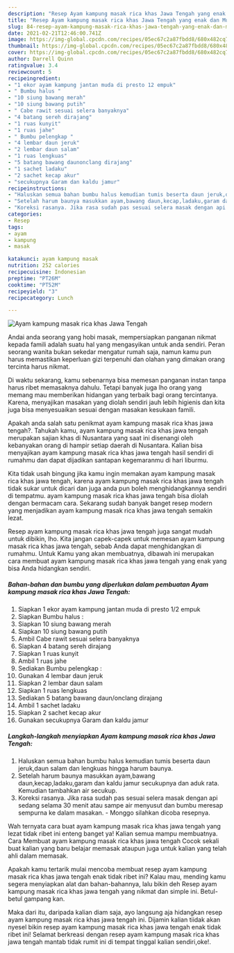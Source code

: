 ```yaml
---
description: "Resep Ayam kampung masak rica khas Jawa Tengah yang enak dan Mudah Dibuat"
title: "Resep Ayam kampung masak rica khas Jawa Tengah yang enak dan Mudah Dibuat"
slug: 84-resep-ayam-kampung-masak-rica-khas-jawa-tengah-yang-enak-dan-mudah-dibuat
date: 2021-02-21T12:46:00.741Z
image: https://img-global.cpcdn.com/recipes/05ec67c2a87fbdd8/680x482cq70/ayam-kampung-masak-rica-khas-jawa-tengah-foto-resep-utama.jpg
thumbnail: https://img-global.cpcdn.com/recipes/05ec67c2a87fbdd8/680x482cq70/ayam-kampung-masak-rica-khas-jawa-tengah-foto-resep-utama.jpg
cover: https://img-global.cpcdn.com/recipes/05ec67c2a87fbdd8/680x482cq70/ayam-kampung-masak-rica-khas-jawa-tengah-foto-resep-utama.jpg
author: Darrell Quinn
ratingvalue: 3.4
reviewcount: 5
recipeingredient:
- "1 ekor ayam kampung jantan muda di presto 12 empuk"
- " Bumbu halus "
- "10 siung bawang merah"
- "10 siung bawang putih"
- " Cabe rawit sesuai selera banyaknya"
- "4 batang sereh dirajang"
- "1 ruas kunyit"
- "1 ruas jahe"
- " Bumbu pelengkap "
- "4 lembar daun jeruk"
- "2 lembar daun salam"
- "1 ruas lengkuas"
- "5 batang bawang daunonclang dirajang"
- "1 sachet ladaku"
- "2 sachet kecap akur"
- "secukupnya Garam dan kaldu jamur"
recipeinstructions:
- "Haluskan semua bahan bumbu halus kemudian tumis beserta daun jeruk,daun salam dan lengkuas hingga harum baunya."
- "Setelah harum baunya masukkan ayam,bawang daun,kecap,ladaku,garam dan kaldu jamur secukupnya dan aduk rata. Kemudian tambahkan air secukup."
- "Koreksi rasanya. Jika rasa sudah pas sesuai selera masak dengan api sedang selama 30 menit atau sampe air menyusut dan bumbu meresap sempurna ke dalam masakan. Monggo silahkan dicoba resepnya."
categories:
- Resep
tags:
- ayam
- kampung
- masak

katakunci: ayam kampung masak 
nutrition: 252 calories
recipecuisine: Indonesian
preptime: "PT26M"
cooktime: "PT52M"
recipeyield: "3"
recipecategory: Lunch

---
```



![Ayam kampung masak rica khas Jawa Tengah](https://img-global.cpcdn.com/recipes/05ec67c2a87fbdd8/680x482cq70/ayam-kampung-masak-rica-khas-jawa-tengah-foto-resep-utama.jpg)

Andai anda seorang yang hobi masak, mempersiapkan panganan nikmat kepada famili adalah suatu hal yang mengasyikan untuk anda sendiri. Peran seorang  wanita bukan sekedar mengatur rumah saja, namun kamu pun harus memastikan keperluan gizi terpenuhi dan olahan yang dimakan orang tercinta harus nikmat.

Di waktu  sekarang, kamu sebenarnya bisa memesan panganan instan tanpa harus ribet memasaknya dahulu. Tetapi banyak juga lho orang yang memang mau memberikan hidangan yang terbaik bagi orang tercintanya. Karena, menyajikan masakan yang diolah sendiri jauh lebih higienis dan kita juga bisa menyesuaikan sesuai dengan masakan kesukaan famili. 



Apakah anda salah satu penikmat ayam kampung masak rica khas jawa tengah?. Tahukah kamu, ayam kampung masak rica khas jawa tengah merupakan sajian khas di Nusantara yang saat ini disenangi oleh kebanyakan orang di hampir setiap daerah di Nusantara. Kalian bisa menyajikan ayam kampung masak rica khas jawa tengah hasil sendiri di rumahmu dan dapat dijadikan santapan kegemaranmu di hari liburmu.

Kita tidak usah bingung jika kamu ingin memakan ayam kampung masak rica khas jawa tengah, karena ayam kampung masak rica khas jawa tengah tidak sukar untuk dicari dan juga anda pun boleh menghidangkannya sendiri di tempatmu. ayam kampung masak rica khas jawa tengah bisa diolah dengan bermacam cara. Sekarang sudah banyak banget resep modern yang menjadikan ayam kampung masak rica khas jawa tengah semakin lezat.

Resep ayam kampung masak rica khas jawa tengah juga sangat mudah untuk dibikin, lho. Kita jangan capek-capek untuk memesan ayam kampung masak rica khas jawa tengah, sebab Anda dapat menghidangkan di rumahmu. Untuk Kamu yang akan membuatnya, dibawah ini merupakan cara membuat ayam kampung masak rica khas jawa tengah yang enak yang bisa Anda hidangkan sendiri.

<!--inarticleads1-->

##### Bahan-bahan dan bumbu yang diperlukan dalam pembuatan Ayam kampung masak rica khas Jawa Tengah:

1. Siapkan 1 ekor ayam kampung jantan muda di presto 1/2 empuk
1. Siapkan  Bumbu halus :
1. Siapkan 10 siung bawang merah
1. Siapkan 10 siung bawang putih
1. Ambil  Cabe rawit sesuai selera banyaknya
1. Siapkan 4 batang sereh dirajang
1. Siapkan 1 ruas kunyit
1. Ambil 1 ruas jahe
1. Sediakan  Bumbu pelengkap :
1. Gunakan 4 lembar daun jeruk
1. Siapkan 2 lembar daun salam
1. Siapkan 1 ruas lengkuas
1. Sediakan 5 batang bawang daun/onclang dirajang
1. Ambil 1 sachet ladaku
1. Siapkan 2 sachet kecap akur
1. Gunakan secukupnya Garam dan kaldu jamur




<!--inarticleads2-->

##### Langkah-langkah menyiapkan Ayam kampung masak rica khas Jawa Tengah:

1. Haluskan semua bahan bumbu halus kemudian tumis beserta daun jeruk,daun salam dan lengkuas hingga harum baunya.
1. Setelah harum baunya masukkan ayam,bawang daun,kecap,ladaku,garam dan kaldu jamur secukupnya dan aduk rata. Kemudian tambahkan air secukup.
1. Koreksi rasanya. Jika rasa sudah pas sesuai selera masak dengan api sedang selama 30 menit atau sampe air menyusut dan bumbu meresap sempurna ke dalam masakan. - Monggo silahkan dicoba resepnya.




Wah ternyata cara buat ayam kampung masak rica khas jawa tengah yang lezat tidak ribet ini enteng banget ya! Kalian semua mampu membuatnya. Cara Membuat ayam kampung masak rica khas jawa tengah Cocok sekali buat kalian yang baru belajar memasak ataupun juga untuk kalian yang telah ahli dalam memasak.

Apakah kamu tertarik mulai mencoba membuat resep ayam kampung masak rica khas jawa tengah enak tidak ribet ini? Kalau mau, mending kamu segera menyiapkan alat dan bahan-bahannya, lalu bikin deh Resep ayam kampung masak rica khas jawa tengah yang nikmat dan simple ini. Betul-betul gampang kan. 

Maka dari itu, daripada kalian diam saja, ayo langsung aja hidangkan resep ayam kampung masak rica khas jawa tengah ini. Dijamin kalian tiidak akan nyesel bikin resep ayam kampung masak rica khas jawa tengah enak tidak ribet ini! Selamat berkreasi dengan resep ayam kampung masak rica khas jawa tengah mantab tidak rumit ini di tempat tinggal kalian sendiri,oke!.

